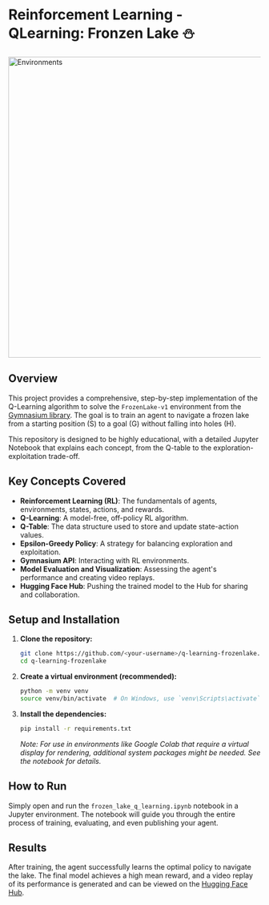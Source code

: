 # Reinforcement Learning - QLearning: Fronzen Lake ⛄

<img src="https://huggingface.co/datasets/huggingface-deep-rl-course/course-images/resolve/main/en/unit3/envs.gif" alt="Environments" width="600"/>

## Overview

This project provides a comprehensive, step-by-step implementation of the Q-Learning algorithm to solve the `FrozenLake-v1` environment from the [Gymnasium library](https://gymnasium.farama.org/environments/toy_text/frozen_lake/). The goal is to train an agent to navigate a frozen lake from a starting position (S) to a goal (G) without falling into holes (H).

This repository is designed to be highly educational, with a detailed Jupyter Notebook that explains each concept, from the Q-table to the exploration-exploitation trade-off.

## Key Concepts Covered

- **Reinforcement Learning (RL)**: The fundamentals of agents, environments, states, actions, and rewards.
- **Q-Learning**: A model-free, off-policy RL algorithm.
- **Q-Table**: The data structure used to store and update state-action values.
- **Epsilon-Greedy Policy**: A strategy for balancing exploration and exploitation.
- **Gymnasium API**: Interacting with RL environments.
- **Model Evaluation and Visualization**: Assessing the agent's performance and creating video replays.
- **Hugging Face Hub**: Pushing the trained model to the Hub for sharing and collaboration.

## Setup and Installation

1.  **Clone the repository:**
    ```bash
    git clone https://github.com/<your-username>/q-learning-frozenlake.git
    cd q-learning-frozenlake
    ```

2.  **Create a virtual environment (recommended):**
    ```bash
    python -m venv venv
    source venv/bin/activate  # On Windows, use `venv\Scripts\activate`
    ```

3.  **Install the dependencies:**
    ```bash
    pip install -r requirements.txt
    ```
    *Note: For use in environments like Google Colab that require a virtual display for rendering, additional system packages might be needed. See the notebook for details.*

## How to Run

Simply open and run the `frozen_lake_q_learning.ipynb` notebook in a Jupyter environment. The notebook will guide you through the entire process of training, evaluating, and even publishing your agent.

## Results

After training, the agent successfully learns the optimal policy to navigate the lake. The final model achieves a high mean reward, and a video replay of its performance is generated and can be viewed on the [Hugging Face Hub](https://huggingface.co/models?other=q-learning).
